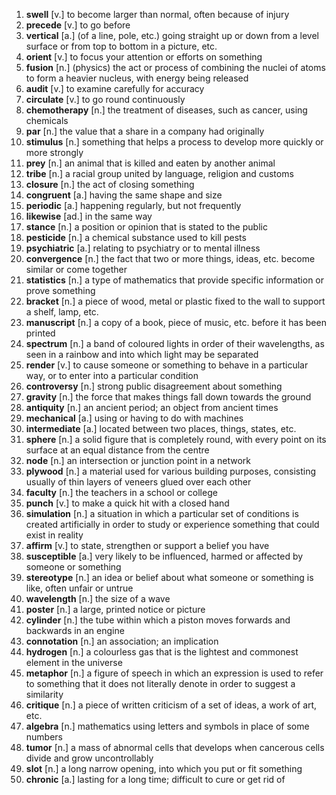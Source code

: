 1.  **swell** [v.] to become larger than normal, often because of injury
2.  **precede** [v.] to go before
3.  **vertical** [a.] (of a line, pole, etc.) going straight up or down from a level surface or from top to bottom in a picture, etc.
4.  **orient** [v.] to focus your attention or efforts on something
5.  **fusion** [n.] (physics) the act or process of combining the nuclei of atoms to form a heavier nucleus, with energy being released
6.  **audit** [v.] to examine carefully for accuracy
7.  **circulate** [v.] to go round continuously
8.  **chemotherapy** [n.] the treatment of diseases, such as cancer, using chemicals
9.  **par** [n.] the value that a share in a company had originally
10.  **stimulus** [n.] something that helps a process to develop more quickly or more strongly
11.  **prey** [n.] an animal that is killed and eaten by another animal
12.  **tribe** [n.] a racial group united by language, religion and customs
13.  **closure** [n.] the act of closing something
14.  **congruent** [a.] having the same shape and size
15.  **periodic** [a.] happening regularly, but not frequently
16.  **likewise** [ad.] in the same way
17.  **stance** [n.] a position or opinion that is stated to the public
18.  **pesticide** [n.] a chemical substance used to kill pests
19.  **psychiatric** [a.] relating to psychiatry or to mental illness
20.  **convergence** [n.] the fact that two or more things, ideas, etc. become similar or come together
21.  **statistics** [n.] a type of mathematics that provide specific information or prove something
22.  **bracket** [n.] a piece of wood, metal or plastic fixed to the wall to support a shelf, lamp, etc.
23.  **manuscript** [n.] a copy of a book, piece of music, etc. before it has been printed
24.  **spectrum** [n.] a band of coloured lights in order of their wavelengths, as seen in a rainbow and into which light may be separated
25.  **render** [v.] to cause someone or something to behave in a particular way, or to enter into a particular condition
26.  **controversy** [n.] strong public disagreement about something
27.  **gravity** [n.] the force that makes things fall down towards the ground
28.  **antiquity** [n.] an ancient period; an object from ancient times
29.  **mechanical** [a.] using or having to do with machines
30.  **intermediate** [a.] located between two places, things, states, etc.
31.  **sphere** [n.] a solid figure that is completely round, with every point on its surface at an equal distance from the centre
32.  **node** [n.] an intersection or junction point in a network
33.  **plywood** [n.] a material used for various building purposes, consisting usually of thin layers of veneers glued over each other
34.  **faculty** [n.] the teachers in a school or college
35.  **punch** [v.] to make a quick hit with a closed hand
36.  **simulation** [n.] a situation in which a particular set of conditions is created artificially in order to study or experience something that could exist in reality
37.  **affirm** [v.] to state, strengthen or support a belief you have
38.  **susceptible** [a.] very likely to be influenced, harmed or affected by someone or something
39.  **stereotype** [n.] an idea or belief about what someone or something is like, often unfair or untrue
40.  **wavelength** [n.] the size of a wave
41.  **poster** [n.] a large, printed notice or picture
42.  **cylinder** [n.] the tube within which a piston moves forwards and backwards in an engine
43.  **connotation** [n.] an association; an implication
44.  **hydrogen** [n.] a colourless gas that is the lightest and commonest element in the universe
45.  **metaphor** [n.] a figure of speech in which an expression is used to refer to something that it does not literally denote in order to suggest a similarity
46.  **critique** [n.] a piece of written criticism of a set of ideas, a work of art, etc.
47.  **algebra** [n.] mathematics using letters and symbols in place of some numbers
48.  **tumor** [n.] a mass of abnormal cells that develops when cancerous cells divide and grow uncontrollably
49.  **slot** [n.] a long narrow opening, into which you put or fit something
50.  **chronic** [a.] lasting for a long time; difficult to cure or get rid of